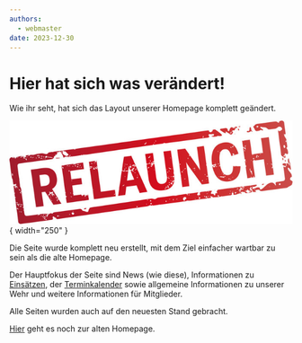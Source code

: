 ```yaml
---
authors: 
  - webmaster
date: 2023-12-30
---
```


# Hier hat sich was verändert!

Wie ihr seht, hat sich das Layout unserer Homepage komplett geändert.

![Relaunch](../assets/news/2023/relaunch.jpg){ width="250" }

Die Seite wurde komplett neu erstellt, mit dem Ziel einfacher wartbar zu sein als die alte Homepage.

Der Hauptfokus der Seite sind News (wie diese), Informationen zu [Einsätzen](../Einsätze/Einsätze.md), der [Terminkalender](../Termine/Termine.md)
sowie allgemeine Informationen zu unserer Wehr und weitere Informationen für Mitglieder.

Alle Seiten wurden auch auf den neuesten Stand gebracht.

[Hier](https://ffw-baudenbach.de/joomla/) geht es noch zur alten Homepage.
